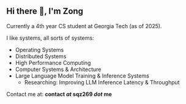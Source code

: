 ## Hi there 👋, I'm Zong

Currently a 4th year CS student at Georgia Tech (as of 2025). 

I like systems, all sorts of systems:
- Operating Systems
- Distributed Systems
- High Performance Computing
- Computer Systems & Architecture
- Large Language Model Training & Inference Systems
  - Researching: Improving LLM Inference Latency & Throughput

Contact me at: **contact _at_ sqz269 _dot_ me**

<!--
**sqz269/sqz269** is a ✨ _special_ ✨ repository because its `README.md` (this file) appears on your GitHub profile.

Here are some ideas to get you started:

- 🔭 I’m currently working on ...
- 🌱 I’m currently learning ...
- 👯 I’m looking to collaborate on ...
- 🤔 I’m looking for help with ...
- 💬 Ask me about ...
- 📫 How to reach me: ...
- 😄 Pronouns: ...
- ⚡ Fun fact: ...
-->
